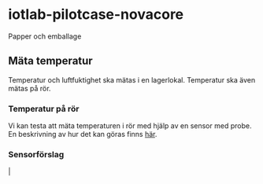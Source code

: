 # iotlab-pilotcase-novacore
Papper och emballage
## Mäta temperatur

Temperatur och luftfuktighet ska mätas i en lagerlokal. Temperatur ska även mätas på rör.

### Temperatur på rör

Vi kan testa att mäta temperaturen i rör med hjälp av en sensor med probe. En beskrivning av hur det kan göras finns [här](https://www.bapihvac.com/application_note/measuring-the-temperature-of-small-pipes-with-remote-probes-application-note/).

### Sensorförslag

|